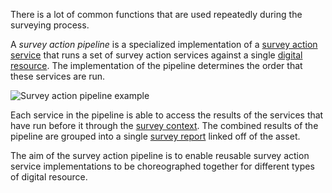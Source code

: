 <!-- SPDX-License-Identifier: CC-BY-4.0 -->
<!-- Copyright Contributors to the ODPi Egeria project. -->

There is a lot of common functions that are used repeatedly during the surveying process.

A *survey action pipeline* is a specialized implementation of a [survey action service](/concepts/survey-action-service) that runs a set of survey action services against a single [digital resource](/concepts/digital-resource).  The implementation of the pipeline determines the order that these services are run. 

![Survey action pipeline example](/frameworks/saf/survey-action-pipeline-example.svg)

Each service in the pipeline is able to access the results of the services that have run before it through the [survey context](/frameworks/saf/overview/#survey-context).  The combined results of the pipeline are grouped into a single [survey report](/concepts/survey-report) linked off of the asset.

The aim of the survey action pipeline is to enable reusable survey action service implementations to be choreographed together for different types of digital resource.

